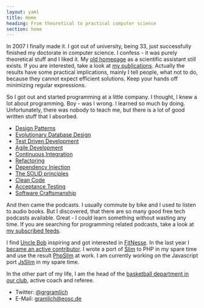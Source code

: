 ```yaml
---
layout: yaml
title: Home
heading: From theoretical to practical computer science
section: home
---
```

In 2007 I finally made it. I got out of university, being 33, just successfully 
finished my doctorate in computer science. I confess - it was purely theoretical stuff
and I liked it. My [old homepage](http://thi.informatik.uni-frankfurt.de/~gramlich)
as a scientific assistant still exists.
If you are interested, take a look at [my publications](publications.html).
Actually the results have some practical
implications, mainly I tell people, what not to do, because they cannot expect efficient solutions.
Keep your hands off minimizing regular expressions.

So I got out and started programming at a little company. I thought, I knew a lot about programming.
Boy - was I wrong. I learned so much by doing. Unfortunately, there was nobody to teach me, but
there is a lot of good written stuff that I absorbed.

* [Design Patterns](http://www.oreilly.de/catalog/9780596007126/)
* [Evolutionary Database Design](http://www.amazon.com/Refactoring-Databases-Evolutionary-Addison-Wesley-Signature/dp/0321293533)
* [Test Driven Development](http://en.wikipedia.org/wiki/Test-driven_development)
* [Agile Development](http://agilemanifesto.org/)
* [Continuous Integration](http://martinfowler.com/articles/continuousIntegration.html)
* [Refactoring](http://martinfowler.com/books.html#refactoring)
* [Dependency Injection](http://martinfowler.com/articles/injection.html)
* [The SOLID principles](http://butunclebob.com/ArticleS.UncleBob.PrinciplesOfOod)
* [Clean Code](http://www.amazon.com/Clean-Code-Handbook-Software-Craftsmanship/dp/0132350882)
* [Acceptance Testing](http://www.acceptancetesting.info/)
* [Software Craftsmanship](http://manifesto.softwarecraftsmanship.org/)

And then came the podcasts. I usually commute by bike and I used to listen to audio books.
But I discovered, that there are so many good free tech podcasts available.
Great - I could learn something without wasting any time.
If you are searching for programming related podcasts, take a look at 
[my subscribed feeds](http://www.spokenword.org/member/2709?style=0&src=f&ipp=50).

I find [Uncle Bob](http://www.objectmentor.com/omTeam/martin_r.html)
inspiring and got interested in [FitNesse]. In the last year I 
[became an active contributor](http://github.com/ggramlich/fitnesse).
I wrote a port of [Slim] to PHP in my spare time and use the result [PhpSlim] at work.
I am currently working on the Javascript port [JsSlim] in my spare time.

In the other part of my life, I am the head of the
[basketball department in our club](http://www.eosc.de/basketball),
active coach and referee.

* Twitter: [@grgramlich](http://www.twitter.com/grgramlich)
* E-Mail: <gramlich@eosc.de>

[FitNesse]: http://fitnesse.org
[Slim]: http://fitnesse.org/FitNesse.UserGuide.SliM
[PhpSlim]: http://ggramlich.github.com/phpslim
[JsSlim]: http://github.com/ggramlich/JsSlim

